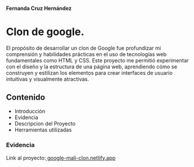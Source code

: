 #### Fernanda Cruz Hernández
# Clon de google.

<!---
Primero va el objetivo:
-->
El propósito de desarrollar un clon de Google fue profundizar mi comprensión y habilidades prácticas en el uso de tecnologías web fundamentales como HTML y CSS. Este proyecto me permitió experimentar con el diseño y la estructura de una página web, aprendiendo cómo se construyen y estilizan los elementos para crear interfaces de usuario intuitivas y visualmente atractivas.

<!---Indice: Objetivo, Evidencia o demostración (link a el proyecto ya en internet), Qué construimos, Tecnologías, Requisitos -->
## Contenido
+ Introducción
+ Evidencia
+ Descripcion del Proyecto
+ Herramientas utilizadas

<!-- 
Evidencia, capturas de pantalla, el link al proyecto.
-->

### Evidencia

Link al proyecto:[ google-mali-clon.netlify.app](https://clon-google-fercruzh.netlify.app/)


<!-- 
Descripción del proyecto, cómo se contruyó.
-->


<!-- 
Listan las herramientas: ej (HTML, CSS, JS, Bootstrap, Typewriter JS)
-->


<!-- 
Pasos para instalar su proyecto y correrlo o puedes agregar los créditos del proyecto.
-->
